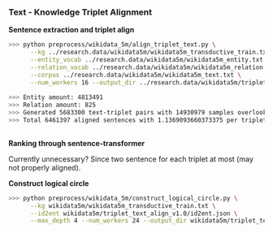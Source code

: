 ### Text - Knowledge Triplet Alignment


**Sentence extraction and triplet align**

```bash
>>> python preprocess/wikidata_5m/align_triplet_text.py \
      --kg ../research.data/wikidata5m/wikidata5m_transductive_train.txt \
      --entity_vocab ../research.data/wikidata5m/wikidata5m_entity.txt \
      --relation_vocab ../research.data/wikidata5m/wikidata5m_relation.txt \
      --corpus ../research.data/wikidata5m/wikidata5m_text.txt \
      --num_workers 16 --output_dir ../research.data/wikidata5m/triplet_text_align_v1.0
  
>>> Entity amount: 4813491
>>> Relation amount: 825
>>> Generated 5683300 text-triplet pairs with 14930979 samples overlooked.
>>> Total 6461397 aligned sentences with 1.1369093660373375 per triplet.
 
```

**Ranking through sentence-transformer**

Currently unnecessary? Since two sentence for each triplet at most (may not properly aligned).

**Construct logical circle**

```bash
>>> python preprocess/wikidata_5m/construct_logical_circle.py \
      --kg wikidata5m/wikidata5m_transductive_train.txt \
      --id2ent wikidata5m/triplet_text_align_v1.0/id2ent.json \
      --max_depth 4 --num_workers 24 --output_dir wikidata5m/triplet_text_align_v1.0    
```

